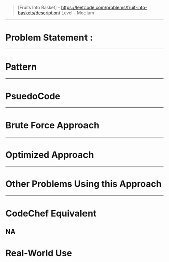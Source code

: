 > [Fruits Into Basket] - https://leetcode.com/problems/fruit-into-baskets/description/
> Level - Medium
--------------------------------------------------------------------------------------------------------------------------------------
# Problem Statement : 


--------------------------------------------------------------------------------------------------------------------------------------
# Pattern

--------------------------------------------------------------------------------------------------------------------------------------
# PsuedoCode

--------------------------------------------------------------------------------------------------------------------------------------
# Brute Force Approach


--------------------------------------------------------------------------------------------------------------------------------------
# Optimized Approach


--------------------------------------------------------------------------------------------------------------------------------------
# Other Problems Using this Approach

--------------------------------------------------------------------------------------------------------------------------------------
# CodeChef Equivalent
NA
--------------------------------------------------------------------------------------------------------------------------------------
# Real-World Use

